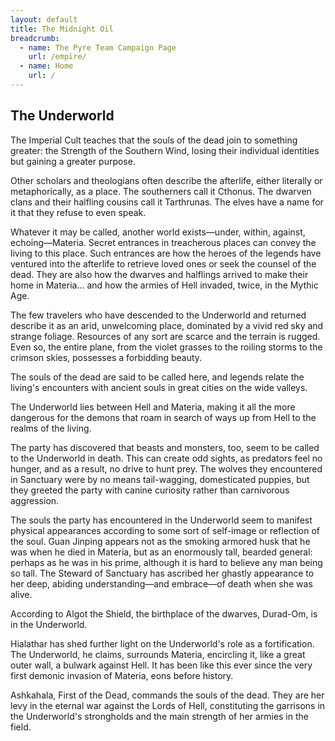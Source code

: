 ```yaml
---
layout: default
title: The Midnight Oil
breadcrumb:
  - name: The Pyre Team Campaign Page
    url: /empire/
  - name: Home
    url: /
---
```

## The Underworld

The Imperial Cult teaches that the souls of the dead join to something greater: the Strength of the Southern Wind, losing their individual identities but gaining a greater purpose.

Other scholars and theologians often describe the afterlife, either literally or metaphorically, as a place. The southerners call it Cthonus. The dwarven clans and their halfling cousins call it Tarthrunas. The elves have a name for it that they refuse to even speak.

Whatever it may be called, another world exists—under, within, against, echoing—Materia. Secret entrances in treacherous places can convey the living to this place. Such entrances are how the heroes of the legends have ventured into the afterlife to retrieve loved ones or seek the counsel of the dead. They are also how the dwarves and halflings arrived to make their home in Materia... and how the armies of Hell invaded, twice, in the Mythic Age.

The few travelers who have descended to the Underworld and returned describe it as an arid, unwelcoming place, dominated by a vivid red sky and strange foliage. Resources of any sort are scarce and the terrain is rugged. Even so, the entire plane, from the violet grasses to the roiling storms to the crimson skies, possesses a forbidding beauty.

The souls of the dead are said to be called here, and legends relate the living's encounters with ancient souls in great cities on the wide valleys.

The Underworld lies between Hell and Materia, making it all the more dangerous for the demons that roam in search of ways up from Hell to the realms of the living.

The party has discovered that beasts and monsters, too, seem to be called to the Underworld in death. This can create odd sights, as predators feel no hunger, and as a result, no drive to hunt prey. The wolves they encountered in Sanctuary were by no means tail-wagging, domesticated puppies, but they greeted the party with canine curiosity rather than carnivorous aggression.

The souls the party has encountered in the Underworld seem to manifest physical appearances according to some sort of self-image or reflection of the soul. Guan Jinping appears not as the smoking armored husk that he was when he died in Materia, but as an enormously tall, bearded general: perhaps as he was in his prime, although it is hard to believe any man being so tall. The Steward of Sanctuary has ascribed her ghastly appearance to her deep, abiding understanding—and embrace—of death when she was alive.

According to Algot the Shield, the birthplace of the dwarves, Durad-Om, is in the Underworld.

Hialathar has shed further light on the Underworld's role as a fortification. The Underworld, he claims, surrounds Materia, encircling it, like a great outer wall, a bulwark against Hell. It has been like this ever since the very first demonic invasion of Materia, eons before history.

Ashkahala, First of the Dead, commands the souls of the dead. They are her levy in the eternal war against the Lords of Hell, constituting the garrisons in the Underworld's strongholds and the main strength of her armies in the field.
